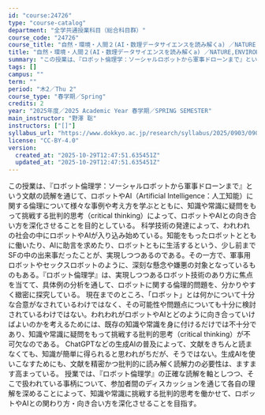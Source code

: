 ```yaml
---
id: "course:24726"
type: "course-catalog"
department: "全学共通授業科目（総合科目群）"
course_code: "24726"
course_title: "自然・環境・人間２(AI・数理データサイエンスを読み解くa) ／NATURE,ENVIRONMENT AND HUMANITY2(READINGS IN AI AND DATA SCIENCE (A))"
title: "自然・環境・人間２(AI・数理データサイエンスを読み解くa) ／NATURE,ENVIRONMENT AND HUMANITY2(READINGS IN AI AND DATA SCIENCE (A))"
summary: "この授業は、『ロボット倫理学：ソーシャルロボットから軍事ドローンまで』という文献の読解を通じて、ロボットやAI（Artificial Intelligence：人工知能）に関する倫理について様々な事例や考え方を学ぶとともに、知識や常識に疑問…"
tags: []
campus: ""
term: ""
period: "木2／Thu 2"
course_type: "春学期／Spring"
credits: 2
year: "2025年度／2025 Academic Year 春学期／SPRING SEMESTER"
main_instructor: "野澤 聡"
instructors: ["[]"]
syllabus_url: "https://www.dokkyo.ac.jp/research/syllabus/2025/0903/0903_24726_ja_JP.html"
license: "CC-BY-4.0"
version:
  created_at: "2025-10-29T12:47:51.635451Z"
  updated_at: "2025-10-29T12:47:51.635451Z"
---
```

この授業は、『ロボット倫理学：ソーシャルロボットから軍事ドローンまで』という文献の読解を通じて、ロボットやAI（Artificial Intelligence：人工知能）に関する倫理について様々な事例や考え方を学ぶとともに、知識や常識に疑問をもって挑戦する批判的思考（critical thinking）によって、ロボットやAIとの向き合い方を深化させることを目的としている。 科学技術の発達によって、われわれの社会の中にロボットやAIが入り込み始めている。知能をもったロボットとともに働いたり、AIに助言を求めたり、ロボットともに生活するという、少し前までSFの中の出来事だったことが、実現しつつあるのである。その一方で、軍事用ロボットやセックスロボットのように、深刻な懸念や嫌悪の対象となっているものもある。『ロボット倫理学』は、実現しつつあるロボット技術のあり方に焦点を当てて、具体例の分析を通して、ロボットに関する倫理的問題を、分かりやすく緻密に探究している。 現在までのところ、「ロボット」とは何かについて十分な合意がなされているわけではなく、その可能性や問題点についても十分に検討されているわけではない。われわれがロボットやAIとどのように向き合っていけばよいのかを考えるためには、既存の知識や常識を身に付けるだけでは不十分であり、知識や常識に疑問をもって挑戦する批判的思考（critical thinking）が不可欠なのである。 ChatGPTなどの生成AIの普及によって、文献をきちんと読まなくても、知識が簡単に得られると思われがちだが、そうではない。生成AIを使いこなすためにも、文献を精密かつ批判的に読み解く読解力の必要性は、ますます高まっている。 授業では、『ロボット倫理学』の正確な読解を軸としつつ、そこで扱われている事柄について、参加者間のディスカッションを通じて各自の理解を深めることによって、知識や常識に挑戦する批判的思考を働かせて、ロボットやAIとの関わり方・向き合い方を深化させることを目指す。
